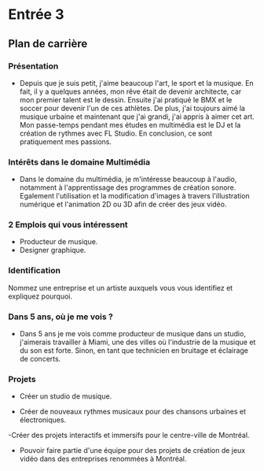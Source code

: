 # Entrée 3
## Plan de carrière

### Présentation

- Depuis que je suis petit, j'aime beaucoup l'art, le sport et la musique. En fait, il y a quelques années, mon rêve était de devenir architecte, car mon premier talent est le dessin. Ensuite j'ai pratiqué le BMX et le soccer pour devenir l'un de ces athlètes. De plus, j'ai toujours aimé la musique urbaine et maintenant que j'ai grandi, j'ai appris à aimer cet art. Mon passe-temps pendant mes études en multimédia est le DJ et la création de rythmes avec FL Studio. En conclusion, ce sont pratiquement mes passions.

### Intérêts dans le domaine Multimédia

- Dans le domaine du multimédia, je m'intéresse beaucoup à l'audio, notamment à l'apprentissage des programmes de création sonore. Egalement l'utilisation et la modification d'images à travers l'illustration numérique et l'animation 2D ou 3D afin de créer des jeux vidéo.

### 2 Emplois qui vous intéressent

- Producteur de musique.
- Designer graphique.

### Identification
Nommez une entreprise et un artiste auxquels vous vous identifiez et expliquez pourquoi. 

### Dans 5 ans, où je me vois ?

- Dans 5 ans je me vois comme producteur de musique dans un studio, j'aimerais travailler à Miami, une des villes où l'industrie de la musique et du son est forte. Sinon, en tant que technicien en bruitage et éclairage de concerts.

### Projets

- Créer un studio de musique.

- Créer de nouveaux rythmes musicaux pour des chansons urbaines et électroniques.

-Créer des projets interactifs et immersifs pour le centre-ville de Montréal.

- Pouvoir faire partie d'une équipe pour des projets de création de jeux vidéo dans des entreprises renommées à Montréal.
